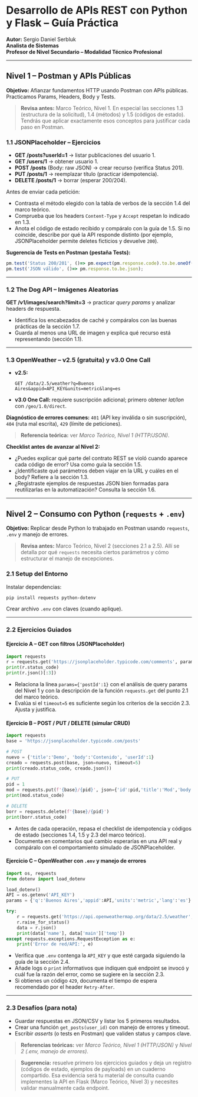 # Desarrollo de APIs REST con Python y Flask – Guía Práctica  
**Autor:** Sergio Daniel Serbluk  
**Analista de Sistemas**  
**Profesor de Nivel Secundario – Modalidad Técnico Profesional**

---

## Nivel 1 – Postman y APIs Públicas
**Objetivo:** Afianzar fundamentos HTTP usando Postman con APIs públicas. Practicamos Params, Headers, Body y Tests.

> **Revisa antes:** Marco Teórico, Nivel 1. En especial las secciones 1.3 (estructura de la solicitud), 1.4 (métodos) y 1.5 (códigos de estado). Tendrás que aplicar exactamente esos conceptos para justificar cada paso en Postman.

### 1.1 JSONPlaceholder – Ejercicios  
- **GET /posts?userId=1** → listar publicaciones del usuario 1.  
- **GET /users/1** → obtener usuario 1.  
- **POST /posts** (Body: raw JSON) → crear recurso (verifica Status 201).
- **PUT /posts/1** → reemplazar título (practicar idempotencia).
- **DELETE /posts/1** → borrar (esperar 200/204).

Antes de enviar cada petición:
- Contrasta el método elegido con la tabla de verbos de la sección 1.4 del marco teórico.
- Comprueba que los headers `Content-Type` y `Accept` respetan lo indicado en 1.3.
- Anota el código de estado recibido y compáralo con la guía de 1.5. Si no coincide, describe por qué la API responde distinto (por ejemplo, JSONPlaceholder permite deletes ficticios y devuelve `200`).

**Sugerencia de Tests en Postman (pestaña Tests):**
```javascript
pm.test('Status 200/201', ()=> pm.expect(pm.response.code).to.be.oneOf([200,201]));
pm.test('JSON válido', ()=> pm.response.to.be.json);
```

---

### 1.2 The Dog API – Imágenes Aleatorias
**GET /v1/images/search?limit=3** → practicar *query params* y analizar headers de respuesta.

- Identifica los encabezados de caché y compáralos con las buenas prácticas de la sección 1.7.
- Guarda al menos una URL de imagen y explica qué recurso está representando (sección 1.1).

---

### 1.3 OpenWeather – v2.5 (gratuita) y v3.0 One Call
- **v2.5:**  
  ```
  GET /data/2.5/weather?q=Buenos Aires&appid=API_KEY&units=metric&lang=es
  ```  
- **v3.0 One Call:** requiere suscripción adicional; primero obtener *lat/lon* con `/geo/1.0/direct`.

**Diagnóstico de errores comunes:**
`401` (API key inválida o sin suscripción), `404` (ruta mal escrita), `429` (límite de peticiones).

> **Referencia teórica:** ver *Marco Teórico, Nivel 1 (HTTP/JSON)*.

**Checklist antes de avanzar al Nivel 2:**
- ¿Puedes explicar qué parte del contrato REST se violó cuando aparece cada código de error? Usa como guía la sección 1.5.
- ¿Identificaste qué parámetros deben viajar en la URL y cuáles en el body? Refiere a la sección 1.3.
- ¿Registraste ejemplos de respuestas JSON bien formadas para reutilizarlas en la automatización? Consulta la sección 1.6.

---

## Nivel 2 – Consumo con Python (`requests` + `.env`)
**Objetivo:** Replicar desde Python lo trabajado en Postman usando `requests`, `.env` y manejo de errores.

> **Revisa antes:** Marco Teórico, Nivel 2 (secciones 2.1 a 2.5). Allí se detalla por qué `requests` necesita ciertos parámetros y cómo estructurar el manejo de excepciones.

### 2.1 Setup del Entorno  
Instalar dependencias:  
```bash
pip install requests python-dotenv
```
Crear archivo `.env` con claves (cuando aplique).

---

### 2.2 Ejercicios Guiados

#### Ejercicio A – GET con filtros (JSONPlaceholder)
```python
import requests
r = requests.get('https://jsonplaceholder.typicode.com/comments', params={'postId':1}, timeout=5)
print(r.status_code)
print(r.json()[:3])
```

- Relaciona la línea `params={'postId':1}` con el análisis de query params del Nivel 1 y con la descripción de la función `requests.get` del punto 2.1 del marco teórico.
- Evalúa si el `timeout=5` es suficiente según los criterios de la sección 2.3. Ajusta y justifica.

#### Ejercicio B – POST / PUT / DELETE (simular CRUD)
```python
import requests
base = 'https://jsonplaceholder.typicode.com/posts'

# POST
nuevo = {'title':'Demo', 'body':'Contenido', 'userId':1}
creado = requests.post(base, json=nuevo, timeout=5)
print(creado.status_code, creado.json())

# PUT
pid = 1
mod = requests.put(f'{base}/{pid}', json={'id':pid,'title':'Mod','body':'x','userId':1})
print(mod.status_code)

# DELETE
borr = requests.delete(f'{base}/{pid}')
print(borr.status_code)
```

- Antes de cada operación, repasa el checklist de idempotencia y códigos de estado (secciones 1.4, 1.5 y 2.3 del marco teórico).
- Documenta en comentarios qué cambio esperarías en una API real y compáralo con el comportamiento simulado de JSONPlaceholder.

#### Ejercicio C – OpenWeather con `.env` y manejo de errores
```python
import os, requests
from dotenv import load_dotenv

load_dotenv()
API = os.getenv('API_KEY')
params = {'q':'Buenos Aires','appid':API,'units':'metric','lang':'es'}

try:
    r = requests.get('https://api.openweathermap.org/data/2.5/weather', params=params, timeout=8)
    r.raise_for_status()
    data = r.json()
    print(data['name'], data['main']['temp'])
except requests.exceptions.RequestException as e:
    print('Error de red/API:', e)
```

- Verifica que `.env` contenga la `API_KEY` y que esté cargada siguiendo la guía de la sección 2.4.
- Añade logs o `print` informativos que indiquen qué endpoint se invocó y cuál fue la razón del error, como se sugiere en la sección 2.3.
- Si obtienes un código `429`, documenta el tiempo de espera recomendado por el header `Retry-After`.

---

### 2.3 Desafíos (para nota)
- Guardar respuestas en JSON/CSV y listar los 5 primeros resultados.
- Crear una función `get_posts(user_id)` con manejo de errores y timeout.
- Escribir *asserts* (o tests en Postman) que validen status y campos clave.

> **Referencias teóricas:** ver *Marco Teórico, Nivel 1 (HTTP/JSON)* y *Nivel 2 (.env, manejo de errores)*.

> **Sugerencia:** resuelve primero los ejercicios guiados y deja un registro (códigos de estado, ejemplos de payloads) en un cuaderno compartido. Esa evidencia será tu material de consulta cuando implementes la API en Flask (Marco Teórico, Nivel 3) y necesites validar manualmente cada endpoint.
